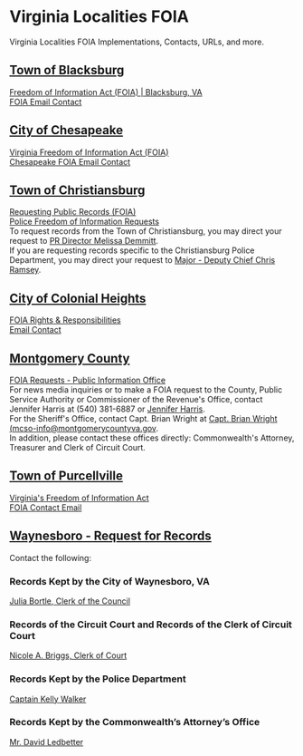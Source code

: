 # Virginia Localities FOIA  

Virginia Localities FOIA Implementations, Contacts, URLs, and more.  

## [Town of Blacksburg](http://www.blacksburg.gov/home)  
[Freedom of Information Act (FOIA) | Blacksburg, VA](http://www.blacksburg.gov/departments/departments-l-z/town-attorney/freedom-of-information-act-foia)  
[FOIA Email Contact](foia@blacksburg.gov)  


## [City of Chesapeake](http://www.cityofchesapeake.net/Home.htm)  
[Virginia Freedom of Information Act (FOIA)](http://www.cityofchesapeake.net/government/city-departments/departments/city-manager/foia.htm)  
[Chesapeake FOIA Email Contact](FOIA@cityofchesapeake.net)  

## [Town of Christiansburg](http://www.christiansburg.org/)  
[Requesting Public Records (FOIA)](http://www.christiansburg.org/492/Public-Records-FOIA)  
[Police Freedom of Information Requests](http://www.christiansburg.org/460/Freedom-of-Information-Requests)  
To request records from the Town of Christiansburg, you may direct your request to [PR Director Melissa Demmitt](mdemmitt@christiansburg.org).  
If you are requesting records specific to the Christiansburg Police Department, you may direct your request to [Major - Deputy Chief Chris Ramsey](dramsey@christiansburg.org).  

## [City of Colonial Heights](http://www.colonialheightsva.gov/)   
[FOIA Rights & Responsibilities](http://www.colonialheightsva.gov/678/FOIA-Rights-Responsibilities)   
[Email Contact](tomlinj@colonialheightsva.gov)  

## [Montgomery County](https://www.montgomerycountyva.gov/) 
[FOIA Requests - Public Information Office](https://www.montgomerycountyva.gov/content/15989/16033/16999/default.aspx)  
For news media inquiries or to make a FOIA request to the County, Public Service Authority or Commissioner of the Revenue's Office, contact Jennifer Harris at (540) 381-6887 or [Jennifer Harris](harrisjt@montgomerycountyva.gov).  
For the Sheriff's Office, contact Capt. Brian Wright at [Capt. Brian Wright (mcso-info@montgomerycountyva.gov](mcso-info@montgomerycountyva.gov).  
In addition, please contact these offices directly: Commonwealth's Attorney, Treasurer and Clerk of Circuit Court.  

## [Town of Purcellville](https://www.purcellvilleva.gov/78/Request-Public-Records)  
[Virginia's Freedom of Information Act](https://www.purcellvilleva.gov/78/Request-Public-Records)  
[FOIA Contact Email](dhays@purcellvilleva.gov)  

## [Waynesboro - Request for Records](https://www.waynesboro.va.us/336/Request-for-Records)  
Contact the following:  
### Records Kept by the City of Waynesboro, VA  
[Julia Bortle, Clerk of the Council](mailto:BortleJE@ci.waynesboro.va.us)  
### Records of the Circuit Court and Records of the Clerk of Circuit Court  
[Nicole A. Briggs, Clerk of Court](mailto:briggsna@ci.waynesboro.va.us)  
### Records Kept by the Police Department  
[Captain Kelly Walker](mailto:walkerkl@ci.waynesboro.va.us)  
### Records Kept by the Commonwealth’s Attorney’s Office  
[Mr. David Ledbetter](mailto:LedbetterDL@ci.waynesboro.va.us)  
